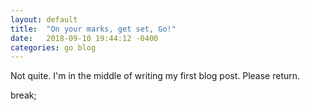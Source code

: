 ```yaml
---
layout: default 
title:  "On your marks, get set, Go!"
date:   2018-09-10 19:44:12 -0400
categories: go blog 
---
```



Not quite. I'm in the middle of writing my first blog post. Please return.

break;
